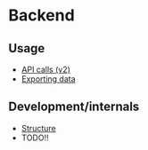 # Backend

## Usage

* [API calls (v2)](api-v2.md)
* [Exporting data](export.md)

## Development/internals

* [Structure](structure.md)
* TODO!!
